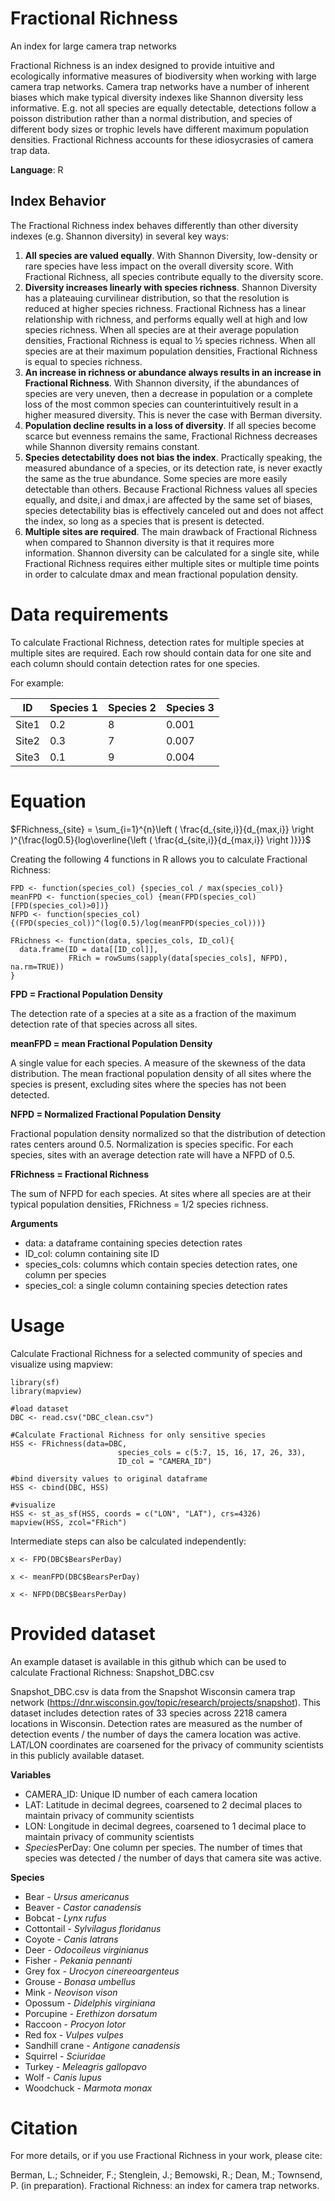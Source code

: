 # Fractional Richness 
An index for large camera trap networks

Fractional Richness is an index designed to provide intuitive and ecologically informative measures of biodiversity when working with large camera trap networks.
Camera trap networks have a number of inherent biases which make typical diversity indexes like Shannon diversity less informative. E.g. not all species are equally detectable, detections follow a poisson distribution rather than a normal distribution, and species of different body sizes or trophic levels have different maximum population densities. 
Fractional Richness accounts for these idiosycrasies of camera trap data.

**Language**: R



## Index Behavior
The Fractional Richness index behaves differently than other diversity indexes (e.g. Shannon diversity) in several key ways:
1. **All species are valued equally**. With Shannon Diversity, low-density or rare species have less impact on the overall diversity score. With Fractional Richness, all species contribute equally to the diversity score.
2. **Diversity increases linearly with species richness**. Shannon Diversity has a plateauing curvilinear distribution, so that the resolution is reduced at higher species richness. Fractional Richness has a linear relationship with richness, and performs equally well at high and low species richness. When all species are at their average population densities, Fractional Richness is equal to ½ species richness. When all species are at their maximum population densities, Fractional Richness is equal to species richness. 
3. **An increase in richness or abundance always results in an increase in Fractional Richness**. With Shannon diversity, if the abundances of species are very uneven, then a decrease in population or a complete loss of the most common species can counterintuitively result in a higher measured diversity. This is never the case with Berman diversity.
4. **Population decline results in a loss of diversity**. If all species become scarce but evenness remains the same, Fractional Richness decreases while Shannon diversity remains constant. 
5. **Species detectability does not bias the index**. Practically speaking, the measured abundance of a species, or its detection rate, is never exactly the same as the true abundance. Some species are more easily detectable than others. Because Fractional Richness values all species equally, and dsite,i and dmax,i are affected by the same set of biases, species detectability bias is effectively canceled out and does not affect the index, so long as a species that is present is detected. 
6. **Multiple sites are required**. The main drawback of Fractional Richness when compared to Shannon diversity is that it requires more information. Shannon diversity can be calculated for a single site, while Fractional Richness requires either multiple sites or multiple time points in order to calculate dmax and mean fractional population density.



# Data requirements
To calculate Fractional Richness, detection rates for multiple species at multiple sites are required. 
Each row should contain data for one site and each column should contain detection rates for one species.

For example:

ID    | Species 1  | Species 2  | Species 3
----- | ---------- | ---------- | ---------
Site1 |  0.2       |  8         |  0.001
Site2 |  0.3       |  7         |  0.007
Site3 |  0.1       |  9         |  0.004




# Equation

$FRichness_{site} = \sum_{i=1}^{n}\left ( \frac{d_{site,i}}{d_{max,i}} \right )^{\frac{log0.5}{log\overline{\left ( \frac{d_{site,i}}{d_{max,i}} \right )}}}$

Creating the following 4 functions in R allows you to calculate Fractional Richness:

```{r}
FPD <- function(species_col) {species_col / max(species_col)}
meanFPD <- function(species_col) {mean(FPD(species_col)[FPD(species_col)>0])}
NFPD <- function(species_col) {(FPD(species_col))^(log(0.5)/log(meanFPD(species_col)))}

FRichness <- function(data, species_cols, ID_col){
  data.frame(ID = data[[ID_col]],
             FRich = rowSums(sapply(data[species_cols], NFPD), na.rm=TRUE))
}
```

**FPD = Fractional Population Density**

The detection rate of a species at a site as a fraction of the maximum detection rate of that species across all sites. 



**meanFPD = mean Fractional Population Density**

A single value for each species. A measure of the skewness of the data distribution. 
The mean fractional population density of all sites where the species is present, excluding sites where the species has not been detected.



**NFPD = Normalized Fractional Population Density**

Fractional population density normalized so that the distribution of detection rates centers around 0.5. 
Normalization is species specific. For each species, sites with an average detection rate will have a NFPD of 0.5. 



**FRichness = Fractional Richness**

The sum of NFPD for each species. At sites where all species are at their typical population densities, FRichness = 1/2 species richness.



**Arguments**
 + data:             a dataframe containing species detection rates
 + ID_col:           column containing site ID
 + species_cols:     columns which contain species detection rates, one column per species
 + species_col:      a single column containing species detection rates



# Usage

Calculate Fractional Richness for a selected community of species and visualize using mapview:

```{r}
library(sf)
library(mapview)

#load dataset
DBC <- read.csv("DBC_clean.csv")

#Calculate Fractional Richness for only sensitive species
HSS <- FRichness(data=DBC,
                        species_cols = c(5:7, 15, 16, 17, 26, 33), 
                        ID_col = "CAMERA_ID")

#bind diversity values to original dataframe
HSS <- cbind(DBC, HSS)

#visualize
HSS <- st_as_sf(HSS, coords = c("LON", "LAT"), crs=4326)
mapview(HSS, zcol="FRich")

```

Intermediate steps can also be calculated independently:

```{r}
x <- FPD(DBC$BearsPerDay)

x <- meanFPD(DBC$BearsPerDay)

x <- NFPD(DBC$BearsPerDay)
```


# Provided dataset

An example dataset is available in this github which can be used to calculate Fractional Richness: Snapshot_DBC.csv

Snapshot_DBC.csv is data from the Snapshot Wisconsin camera trap network (https://dnr.wisconsin.gov/topic/research/projects/snapshot). 
This dataset includes detection rates of 33 species across 2218 camera locations in Wisconsin.
Detection rates are measured as the number of detection events / the number of days the camera location was active.
LAT/LON coordinates are coarsened for the privacy of community scientists in this publicly available dataset.

**Variables**
  + CAMERA_ID: Unique ID number of each camera location
  +	LAT: Latitude in decimal degrees, coarsened to 2 decimal places to maintain privacy of community scientists
  +	LON: Longitude in decimal degrees, coarsened to 1 decimal place to maintain privacy of community scientists
  + *Species*PerDay: One column per species. The number of times that species was detected / the number of days that camera site was active.

**Species**
 + Bear - *Ursus americanus*
 + Beaver - *Castor canadensis*
 + Bobcat - *Lynx rufus*
 + Cottontail - *Sylvilagus floridanus*
 + Coyote - *Canis latrans*
 + Deer - *Odocoileus virginianus*
 + Fisher - *Pekania pennanti*
 + Grey fox - *Urocyon cinereoargenteus*
 + Grouse - *Bonasa umbellus*
 + Mink - *Neovison vison*
 + Opossum - *Didelphis virginiana*
 + Porcupine - *Erethizon dorsatum*
 + Raccoon - *Procyon lotor*
 + Red fox - *Vulpes vulpes*
 + Sandhill crane - *Antigone canadensis*
 + Squirrel - *Sciuridae*
 + Turkey - *Meleagris gallopavo*
 + Wolf - *Canis lupus*
 + Woodchuck - *Marmota monax*


# Citation

For more details, or if you use Fractional Richness in your work, please cite:

Berman, L.; Schneider, F.; Stenglein, J.; Bemowski, R.; Dean, M.; Townsend, P. (in preparation). Fractional Richness: an index for camera trap networks. 




